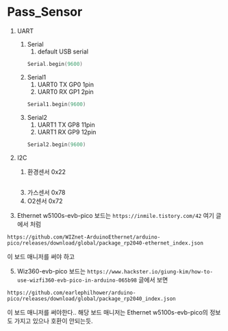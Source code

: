 # Pass_Sensor
1. UART
   1. Serial
      1. default USB serial
      ```c++
      Serial.begin(9600)
      ```
   2. Serial1
      1. UART0 TX GP0 1pin
      2. UART0 RX GP1 2pin
      ```C++
      Serial1.begin(9600)
      ```
   3. Serial2
      1. UART1 TX GP8 11pin
      2. UART1 RX GP9 12pin
      ```C++
      Serial2.begin(9600)
      ```
3. I2C
   1. 환경센서 0x22
   ```c++
   ```
   3. 가스센서 0x78
   4. O2센서  0x72
   
4. Ethernet w5100s-evb-pico 보드는 `https://inmile.tistory.com/42` 여기 글에서 처럼 
```
https://github.com/WIZnet-ArduinoEthernet/arduino-pico/releases/download/global/package_rp2040-ethernet_index.json
```
이 보드 매니저를 써야 하고

5. Wiz360-evb-pico 보드는  `https://www.hackster.io/giung-kim/how-to-use-wizfi360-evb-pico-in-arduino-065b98` 글에서 보면
```
https://github.com/earlephilhower/arduino-pico/releases/download/global/package_rp2040_index.json
```
이 보드 매니저를 써야한다..
해당 보드 매니저는 Ethernet w5100s-evb-pico의 정보도 가지고 있으나 호환이 안되는듯.
